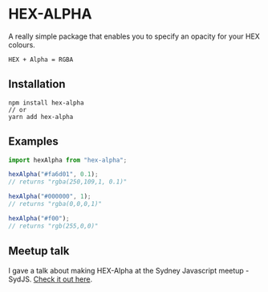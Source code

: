# HEX-ALPHA

A really simple package that enables you to specify an opacity for your HEX colours.

```
HEX + Alpha = RGBA
```

## Installation

```
npm install hex-alpha
// or
yarn add hex-alpha
```

## Examples

```javascript
import hexAlpha from "hex-alpha";

hexAlpha("#fa6d01", 0.1);
// returns "rgba(250,109,1, 0.1)"

hexAlpha("#000000", 1);
// returns "rgba(0,0,0,1)"

hexAlpha("#f00");
// returns "rgb(255,0,0)"
```

## Meetup talk
I gave a talk about making HEX-Alpha at the Sydney Javascript meetup - SydJS. [Check it out here](https://www.youtube.com/watch?v=OQbF8Mx4iso).
